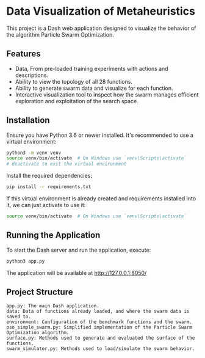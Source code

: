 # Data Visualization of Metaheuristics

This project is a Dash web application designed to visualize the behavior of the algorithm Particle Swarm Optimization. 
## Features

- Data, From pre-loaded training experiments with actions and descriptions.
- Ability to view the topology of all 28 functions.
- Ability to generate swarm data and visualize for each function.
- Interactive visualization tool to inspect how the swarm manages efficient exploration and exploitation of the search space.

## Installation

Ensure you have Python 3.6 or newer installed. It's recommended to use a virtual environment:

```bash
python3 -m venv venv
source venv/bin/activate  # On Windows use `venv\Scripts\activate`
# deactivate to exit the virtual environment
```

Install the required dependencies:

```bash 
pip install -r requirements.txt
```

If this virtual environment is already created and requirements installed into it, we can just activate to use it:

```bash
source venv/bin/activate  # On Windows use `venv\Scripts\activate`
```

## Running the Application

To start the Dash server and run the application, execute:
    
```bash
python3 app.py
```

The application will be available at http://127.0.0.1:8050/


## Project Structure
    app.py: The main Dash application.
    data: Data of functions already loaded, and where the swarm data is saved to.
    environment: Configuration of the benchmark functions and the swarm.
    pso_simple_swarm.py: Simplified implementation of the Particle Swarm Optimization algorithm.
    surface.py: Methods used to generate and evaluated the surface of the functions.
    swarm_simulator.py: Methods used to load/simulate the swarm behavior.
